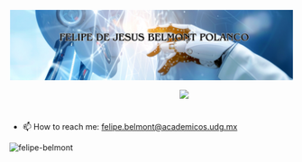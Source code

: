<!-- ## Hi 👋 -->

<!--Banner-->
![felipe-belmont Banner Image](https://github.com/felipe-belmont/principal/blob/main/imagenes/bannergit.png)


<!--Night Owl image-->
<div>
  <img align="right" width="40%" src="https://owlbertsio-resized.s3.amazonaws.com/Popper.psd.full.png">
</div>

<!--Header Name-->
# 
<!-- # <img src="https://emojis.slackmojis.com/emojis/images/1531849430/4246/blob-sunglasses.gif?1531849430" width="30"/>  -->
<!-- ɪ'ᴍ ᴋɪʀᴀɴ! *Digital Craftsman (Developer / Programmer)* -->
<br /> 

<!--Start Intro-->    
- 📫 How to reach me: felipe.belmont@academicos.udg.mx

<!--End Intro--

<!--Profile Count Badge-->
<p align="left">
  <img src="https://komarev.com/ghpvc/?username=felipe-belmont&label=Profile%20views&color=770677&style=for-the-badge&logo=star" alt="felipe-belmont" style="padding-right:20px;" />
</p>


<!--
**felipe-belmont/felipe-belmont** is a ✨ _special_ ✨ repository because its `README.md` (this file) appears on your GitHub profile.

Here are some ideas to get you started:

- 🔭 I’m currently working on ...
- 🌱 I’m currently learning ...
- 👯 I’m looking to collaborate on ...
- 🤔 I’m looking for help with ...
- 💬 Ask me about ...
- 📫 How to reach me: ...
- 😄 Pronouns: ...
- ⚡ Fun fact: ...
-->
